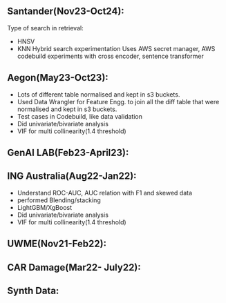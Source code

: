 

## Santander(Nov23-Oct24):

Type of search in retrieval:
- HNSV
- KNN
Hybrid search experimentation
Uses AWS secret manager, AWS codebuild
experiments with cross encoder, sentence transformer
## Aegon(May23-Oct23):

- Lots of different table normalised and kept in s3 buckets.
- Used Data Wrangler for Feature Engg. to join all the diff table that were normalised and kept in s3 buckets.
- Test cases in Codebuild, like data validation
- Did univariate/bivariate analysis
- VIF for multi collinearity(1.4 threshold)
## GenAI LAB(Feb23-April23):


## ING Australia(Aug22-Jan22):

- Understand ROC-AUC, AUC relation with F1 and skewed data
- performed Blending/stacking
- LightGBM/XgBoost
- Did univariate/bivariate analysis
- VIF for multi collinearity(1.4 threshold)

## UWME(Nov21-Feb22):



## CAR Damage(Mar22- July22):


## Synth Data:
